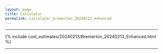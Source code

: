```yaml
---
layout: page
title: Calculator
permalink: calculator_bremerton_20240213_enhanced
---
```


___

{% include cost_estimates/20240213/Bremerton_20240213_Enhanced.html %}

___

